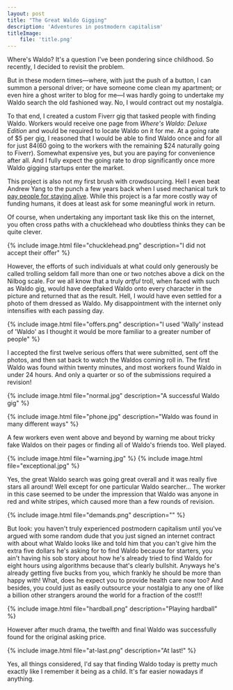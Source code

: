 ```yaml
---
layout: post
title: "The Great Waldo Gigging"
description: 'Adventures in postmodern capitalism'
titleImage:
    file: 'title.png'
---
```


Where's Waldo? It's a question I've been pondering since childhood. So recently, I decided to revisit the problem.

But in these modern times—where, with just the push of a button, I can summon a personal driver; or have someone come clean my apartment; or even hire a ghost writer to blog for me—I was hardly going to undertake my Waldo search the old fashioned way. No, I would contract out my nostalgia.

To that end, I created a custom Fiverr gig that tasked people with finding Waldo. Workers would receive one page from *Where's Waldo: Deluxe Edition* and would be required to locate Waldo on it for me. At a going rate of $5 per gig, I reasoned that I would be able to find Waldo once and for all for just $84 ($60 going to the workers with the remaining $24 naturally going to Fiverr). Somewhat expensive yes, but you are paying for convenience after all. And I fully expect the going rate to drop significantly once more Waldo gigging startups enter the market.

This project is also not my first brush with crowdsourcing. Hell I even beat Andrew Yang to the punch a few years back when I used mechanical turk to [pay people for staying alive](/staying-alive). While this project is a far more costly way of funding humans, it does at least ask for some meaningful work in return.

Of course, when undertaking any important task like this on the internet, you often cross paths with a chucklehead who doubtless thinks they can be quite clever.

{% include image.html file="chucklehead.png" description="I did not accept their offer" %}

However, the efforts of such individuals at what could only generously be called trolling seldom fall more than one or two notches above a dick on the Nilbog scale. For we all know that a truly *artful* troll, when faced with such as Waldo gig, would have deepfaked Waldo onto every character in the picture and returned that as the result. Hell, I would have even settled for a photo of them dressed as Waldo. My disappointment with the internet only intensifies with each passing day.

{% include image.html file="offers.png" description="I used 'Wally' instead of 'Waldo' as I thought it would be more familiar to a greater number of people" %}

I accepted the first twelve serious offers that were submitted, sent off the photos, and then sat back to watch the Waldos coming roll in. The first Waldo was found within twenty minutes, and most workers found Waldo in under 24 hours. And only a quarter or so of the submissions required a revision!

{% include image.html file="normal.jpg" description="A successful Waldo gig" %}

{% include image.html file="phone.jpg" description="Waldo was found in many different ways" %}

A few workers even went above and beyond by warning me about tricky fake Waldos on their pages or finding all of Waldo's friends too. Well played. 

{% include image.html file="warning.jpg" %}
{% include image.html file="exceptional.jpg" %}

Yes, the great Waldo search was going great overall and it was really five stars all around! Well except for one particular Waldo searcher... The worker in this case seemed to be under the impression that Waldo was anyone in red and white stripes, which caused more than a few rounds of revision.

{% include image.html file="demands.png" description="" %}

But look: you haven't truly experienced postmodern capitalism until you've argued with some random dude that you just signed an internet contract with about what Waldo looks like and told him that you can't give him the extra five dollars he's asking for to find Waldo because for starters, you ain't having his sob story about how he's already tried to find Waldo for eight hours using algorithms because that's clearly bullshit. Anyways he's already getting five bucks from you, which frankly he should be more than happy with! What, does he expect you to provide health care now too? And besides, you could just as easily outsource your nostalgia to any one of like a billion other strangers around the world for a fraction of the cost!!! 

{% include image.html file="hardball.png" description="Playing hardball" %}

However after much drama, the twelfth and final Waldo was successfully found for the original asking price.

{% include image.html file="at-last.png" description="At last!" %}

Yes, all things considered, I'd say that finding Waldo today is pretty much exactly like I remember it being as a child. It's far easier nowadays if anything.